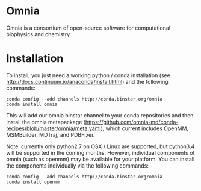 Omnia
=====

Omnia is a consortium of open-source software for computational biophysics
and chemistry.

Installation
============

To install, you just need a working python / conda installation (see http://docs.continuum.io/anaconda/install.html) and the following commands:


```
conda config --add channels http://conda.binstar.org/omnia
conda install omnia
```

This will add our omnia binstar channel to your conda repositories and then install the omnia metapackage (https://github.com/omnia-md/conda-recipes/blob/master/omnia/meta.yaml), which current includes OpenMM, MSMBuilder, MDTraj, and PDBFixer.

Note: currently only python2.7 on OSX / Linux are supported, but python3.4 will be supported in the coming months.  However, individual components of omnia (such as openmm) may be available for your platform.  You can install the components individually via the following commands:

```
conda config --add channels http://conda.binstar.org/omnia
conda install openmm
```
